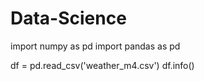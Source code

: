 # Data-Science

import numpy as pd
import pandas as pd

df = pd.read_csv('weather_m4.csv')
df.info()

